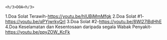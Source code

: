     <h/3>DOA<h/3>
   1.Doa Solat Terawih-https://youtu.be/hIUBjMmMfgk
   2.Doa Solat #1-https://youtu.be/qPYjwrkyQrI
   3.Doa Solat #2-https://youtu.be/8Wl27lBdHhE
   4.Doa Keselamatan dan Kesentosaan daripada segala Wabak Penyakit-https://youtu.be/ppyZOW_KcFk
